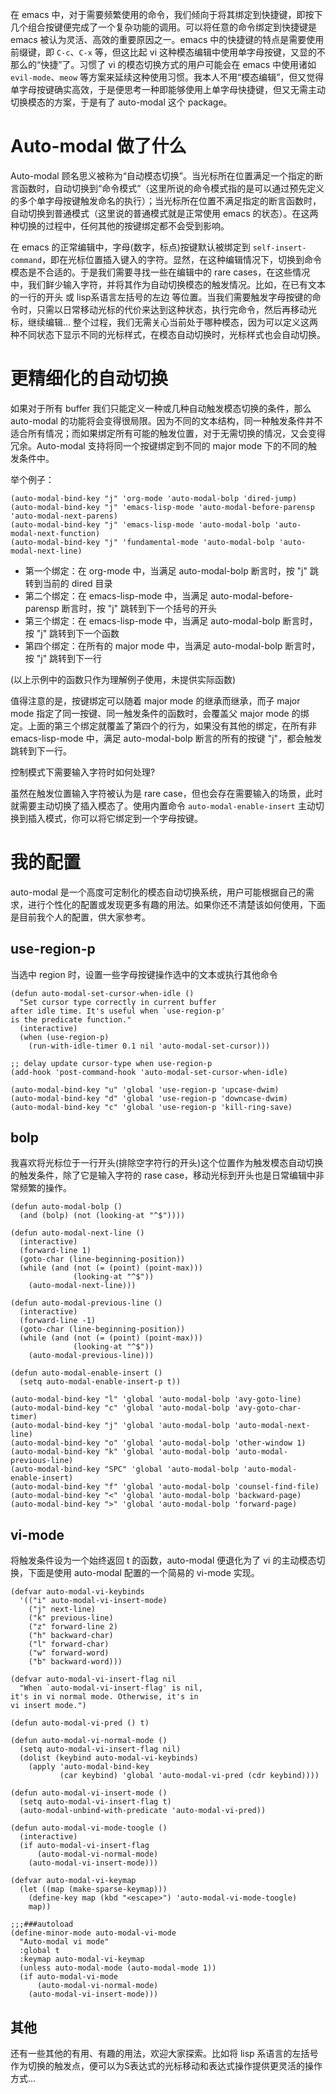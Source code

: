 在 emacs 中，对于需要频繁使用的命令，我们倾向于将其绑定到快捷键，即按下几个组合按键便完成了一个复杂功能的调用。可以将任意的命令绑定到快捷键是 emacs 被认为灵活、高效的重要原因之一。emacs 中的快捷键的特点是需要使用前缀键，即 `C-c`、`C-x` 等，但这比起 vi 这种模态编辑中使用单字母按键，又显的不那么的“快捷”了。习惯了 vi 的模态切换方式的用户可能会在 emacs 中使用诸如 `evil-mode`、`meow` 等方案来延续这种使用习惯。我本人不用“模态编辑”，但又觉得单字母按键确实高效，于是便思考一种即能够使用上单字母快捷键，但又无需主动切换模态的方案，于是有了 auto-modal 这个 package。

# Auto-modal 做了什么

Auto-modal 顾名思义被称为“自动模态切换”。当光标所在位置满足一个指定的断言函数时，自动切换到“命令模式”（这里所说的命令模式指的是可以通过预先定义的多个单字母按键触发命名的执行）；当光标所在位置不满足指定的断言函数时，自动切换到普通模式（这里说的普通模式就是正常使用 emacs 的状态）。在这两种切换的过程中，任何其他的按键绑定都不会受到影响。

在 emacs 的正常编辑中，字母(数字，标点)按键默认被绑定到 `self-insert-command`，即在光标位置插入键入的字符。显然，在这种编辑情况下，切换到命令模态是不合适的。于是我们需要寻找一些在编辑中的 rare cases，在这些情况中，我们鲜少输入字符，并将其作为自动切换模态的触发情况。比如，在已有文本的一行的开头 或 lisp系语言左括号的左边 等位置。当我们需要触发字母按键的命令时，只需以日常移动光标的代价来达到这种状态，执行完命令，然后再移动光标，继续编辑... 整个过程，我们无需关心当前处于哪种模态，因为可以定义这两种不同状态下显示不同的光标样式，在模态自动切换时，光标样式也会自动切换。

# 更精细化的自动切换

如果对于所有 buffer 我们只能定义一种或几种自动触发模态切换的条件，那么 auto-modal 的功能将会变得很局限。因为不同的文本结构，同一种触发条件并不适合所有情况；而如果绑定所有可能的触发位置，对于无需切换的情况，又会变得冗余。Auto-modal 支持将同一个按键绑定到不同的 major mode 下的不同的触发条件中。

举个例子：

```emacs-lisp
(auto-modal-bind-key "j" 'org-mode 'auto-modal-bolp 'dired-jump)
(auto-modal-bind-key "j" 'emacs-lisp-mode 'auto-modal-before-parensp 'auto-modal-next-parens)
(auto-modal-bind-key "j" 'emacs-lisp-mode 'auto-modal-bolp 'auto-modal-next-function)
(auto-modal-bind-key "j" 'fundamental-mode 'auto-modal-bolp 'auto-modal-next-line)
```

- 第一个绑定：在 org-mode 中，当满足 auto-modal-bolp 断言时，按 "j" 跳转到当前的 dired 目录
- 第二个绑定：在 emacs-lisp-mode 中，当满足 auto-modal-before-parensp 断言时，按 "j" 跳转到下一个括号的开头
- 第三个绑定：在 emacs-lisp-mode 中，当满足 auto-modal-bolp 断言时，按 "j" 跳转到下一个函数
- 第四个绑定：在所有的 major mode 中，当满足 auto-modal-bolp 断言时，按 "j" 跳转到下一行

(以上示例中的函数只作为理解例子使用，未提供实际函数)

值得注意的是，按键绑定可以随着 major mode 的继承而继承，而子 major mode 指定了同一按键、同一触发条件的函数时，会覆盖父 major mode 的绑定。上面的第三个绑定就覆盖了第四个的行为，如果没有其他的绑定，在所有非 emacs-lisp-mode 中，满足 auto-modal-bolp 断言的所有的按键 "j"，都会触发跳转到下一行。

控制模式下需要输入字符时如何处理?

虽然在触发位置输入字符被认为是 rare case，但也会存在需要输入的场景，此时就需要主动切换了插入模态了。使用内置命令 `auto-modal-enable-insert` 主动切换到插入模式，你可以将它绑定到一个字母按键。

# 我的配置
auto-modal 是一个高度可定制化的模态自动切换系统，用户可能根据自己的需求，进行个性化的配置或发现更多有趣的用法。如果你还不清楚该如何使用，下面是目前我个人的配置，供大家参考。

## use-region-p
当选中 region 时，设置一些字母按键操作选中的文本或执行其他命令

```emacs-lisp
(defun auto-modal-set-cursor-when-idle ()
  "Set cursor type correctly in current buffer
after idle time. It's useful when `use-region-p'
is the predicate function."
  (interactive)
  (when (use-region-p)
    (run-with-idle-timer 0.1 nil 'auto-modal-set-cursor)))

;; delay update cursor-type when use-region-p
(add-hook 'post-command-hook 'auto-modal-set-cursor-when-idle)

(auto-modal-bind-key "u" 'global 'use-region-p 'upcase-dwim)
(auto-modal-bind-key "d" 'global 'use-region-p 'downcase-dwim)
(auto-modal-bind-key "c" 'global 'use-region-p 'kill-ring-save)
```

## bolp
我喜欢将光标位于一行开头(排除空字符行的开头)这个位置作为触发模态自动切换的触发条件，除了它是输入字符的 rase case，移动光标到开头也是日常编辑中非常频繁的操作。

```emacs-lisp
(defun auto-modal-bolp ()
  (and (bolp) (not (looking-at "^$"))))

(defun auto-modal-next-line ()
  (interactive)
  (forward-line 1)
  (goto-char (line-beginning-position))
  (while (and (not (= (point) (point-max)))
              (looking-at "^$"))
    (auto-modal-next-line)))

(defun auto-modal-previous-line ()
  (interactive)
  (forward-line -1)
  (goto-char (line-beginning-position))
  (while (and (not (= (point) (point-max)))
              (looking-at "^$"))
    (auto-modal-previous-line)))

(defun auto-modal-enable-insert ()
  (setq auto-modal-enable-insert-p t))

(auto-modal-bind-key "l" 'global 'auto-modal-bolp 'avy-goto-line)
(auto-modal-bind-key "c" 'global 'auto-modal-bolp 'avy-goto-char-timer)
(auto-modal-bind-key "j" 'global 'auto-modal-bolp 'auto-modal-next-line)
(auto-modal-bind-key "o" 'global 'auto-modal-bolp 'other-window 1)
(auto-modal-bind-key "k" 'global 'auto-modal-bolp 'auto-modal-previous-line)
(auto-modal-bind-key "SPC" 'global 'auto-modal-bolp 'auto-modal-enable-insert)
(auto-modal-bind-key "f" 'global 'auto-modal-bolp 'counsel-find-file)
(auto-modal-bind-key "<" 'global 'auto-modal-bolp 'backward-page)
(auto-modal-bind-key ">" 'global 'auto-modal-bolp 'forward-page)
```

## vi-mode
将触发条件设为一个始终返回 t 的函数，auto-modal 便退化为了 vi 的主动模态切换，下面是使用 auto-modal 配置的一个简易的 vi-mode 实现。

```emacs-lisp
(defvar auto-modal-vi-keybinds
  '(("i" auto-modal-vi-insert-mode)
    ("j" next-line)
    ("k" previous-line)
    ("z" forward-line 2)
    ("h" backward-char)
    ("l" forward-char)
    ("w" forward-word)
    ("b" backward-word)))

(defvar auto-modal-vi-insert-flag nil
  "When `auto-modal-vi-insert-flag' is nil,
it's in vi normal mode. Otherwise, it's in
vi insert mode.")

(defun auto-modal-vi-pred () t)

(defun auto-modal-vi-normal-mode ()
  (setq auto-modal-vi-insert-flag nil)
  (dolist (keybind auto-modal-vi-keybinds)
    (apply 'auto-modal-bind-key
           (car keybind) 'global 'auto-modal-vi-pred (cdr keybind))))

(defun auto-modal-vi-insert-mode ()
  (setq auto-modal-vi-insert-flag t)
  (auto-modal-unbind-with-predicate 'auto-modal-vi-pred))

(defun auto-modal-vi-mode-toogle ()
  (interactive)
  (if auto-modal-vi-insert-flag
      (auto-modal-vi-normal-mode)
    (auto-modal-vi-insert-mode)))

(defvar auto-modal-vi-keymap
  (let ((map (make-sparse-keymap)))
    (define-key map (kbd "<escape>") 'auto-modal-vi-mode-toogle)
    map))

;;;###autoload
(define-minor-mode auto-modal-vi-mode
  "Auto-modal vi mode"
  :global t
  :keymap auto-modal-vi-keymap
  (unless auto-modal-mode (auto-modal-mode 1))
  (if auto-modal-vi-mode
      (auto-modal-vi-normal-mode)
    (auto-modal-vi-insert-mode)))
```

## 其他
还有一些其他的有用、有趣的用法，欢迎大家探索。比如将 lisp 系语言的左括号作为切换的触发点，便可以为S表达式的光标移动和表达式操作提供更灵活的操作方式...
